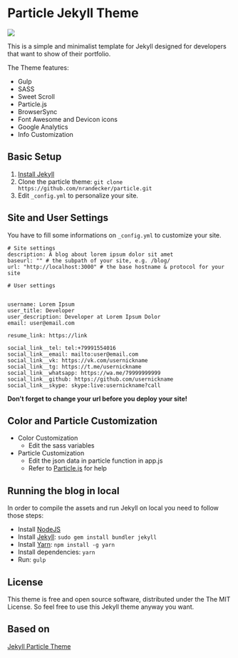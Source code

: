 # Particle Jekyll Theme

![](./particle.jpg)

This is a simple and minimalist template for Jekyll designed for developers that want to show of their portfolio.

The Theme features:

- Gulp
- SASS
- Sweet Scroll
- Particle.js
- BrowserSync
- Font Awesome and Devicon icons
- Google Analytics
- Info Customization

## Basic Setup

1. [Install Jekyll](http://jekyllrb.com)
2. Clone the particle theme: `git clone https://github.com/nrandecker/particle.git`
3. Edit `_config.yml` to personalize your site.

## Site and User Settings

You have to fill some informations on `_config.yml` to customize your site.

```
# Site settings
description: A blog about lorem ipsum dolor sit amet
baseurl: "" # the subpath of your site, e.g. /blog/
url: "http://localhost:3000" # the base hostname & protocol for your site

# User settings


username: Lorem Ipsum
user_title: Developer
user_description: Developer at Lorem Ipsum Dolor
email: user@email.com

resume_link: https://link

social_link__tel: tel:+79991554016
social_link__email: mailto:user@email.com
social_link__vk: https://vk.com/usernickname
social_link__tg: https://t.me/usernickname
social_link__whatsapp: https://wa.me/79999999999
social_link__github: https://github.com/usernickname
social_link__skype: skype:live:usernickname?call
```

**Don't forget to change your url before you deploy your site!**

## Color and Particle Customization
- Color Customization
  - Edit the sass variables
- Particle Customization
  - Edit the json data in particle function in app.js
  - Refer to [Particle.js](https://github.com/VincentGarreau/particles.js/) for help

## Running the blog in local

In order to compile the assets and run Jekyll on local you need to follow those steps:

- Install [NodeJS](https://nodejs.org/)
- Install [Jekyll](https://jekyllrb.com): `sudo gem install bundler jekyll`
- Install [Yarn](https://yarnpkg.com/): `npm install -g yarn`
- Install dependencies: `yarn`
- Run: `gulp`


## License

This theme is free and open source software, distributed under the The MIT License. So feel free to use this Jekyll theme anyway you want.

## Based on

 [Jekyll Particle Theme](https://github.com/nrandecker/particle)
